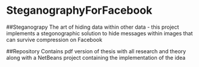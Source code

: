 # SteganographyForFacebook

##Steganograpy
The art of hiding data within other data - this project implements a stegonographic solution to hide messages within images that can survive compression on Facebook

##Repository
Contains pdf version of thesis with all research and theory along with a NetBeans project containing the implementation of the idea